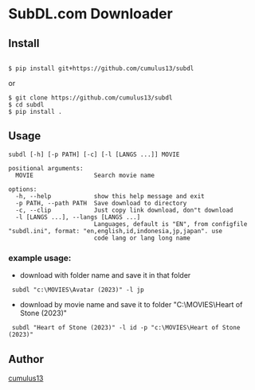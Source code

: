 # SubDL.com Downloader

## Install

```bash:

$ pip install git+https://github.com/cumulus13/subdl

```
or 

```bash:
$ git clone https://github.com/cumulus13/subdl
$ cd subdl
$ pip install .

```

## Usage
```bash:
subdl [-h] [-p PATH] [-c] [-l [LANGS ...]] MOVIE

positional arguments:
  MOVIE                 Search movie name

options:
  -h, --help            show this help message and exit
  -p PATH, --path PATH  Save download to directory
  -c, --clip            Just copy link download, don"t download
  -l [LANGS ...], --langs [LANGS ...]
                        Languages, default is "EN", from configfile "subdl.ini", format: "en,english,id,indonesia,jp,japan". use
                        code lang or lang long name
```
### example usage:
   - download with folder name and save it in that folder
   ```bash:
    subdl "c:\MOVIES\Avatar (2023)" -l jp
   ```
   - download by movie name and save it to folder "C:\MOVIES\Heart of Stone (2023)"
   ```bash:
    subdl "Heart of Stone (2023)" -l id -p "c:\MOVIES\Heart of Stone (2023)"
   ```
    
## Author
[cumulus13](mailto:cumulus13@gmail.com)